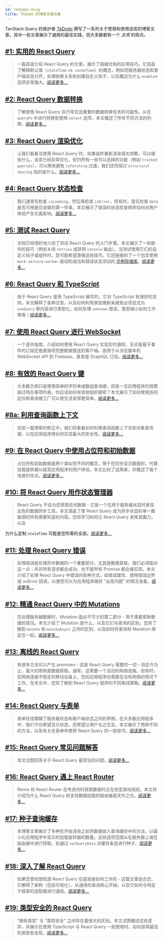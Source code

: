 ```yaml
---
id: tkdodos-blog
title: TkDodo 的博客文章合集
---
```


TanStack Query 的维护者 [TkDodo](https://twitter.com/tkdodo) 撰写了一系列关于使用和使用该库的博客文章。其中一些文章展示了通用的最佳实践，但大多数都有一个 _主观_ 的观点。

## [#1: 实用的 React Query](https://tkdodo.eu/blog/practical-react-query)

> 一篇高级介绍 React Query 的文章，展示了超越文档的实用技巧。它涵盖了解释默认值（`staleTime` vs. `cacheTime`）的概念，例如将服务器状态和客户端状态分开，处理依赖关系和创建自定义钩子，以及概述为什么 `enabled` 选项非常强大。[阅读更多...](https://tkdodo.eu/blog/practical-react-query)

## [#2: React Query 数据转换](https://tkdodo.eu/blog/react-query-data-transformations)

> 了解使用 React Query 执行常见且重要的数据转换任务的可能性。从在 `queryFn` 中进行转换到使用 `select` 选项，本文概述了所有不同方法的利弊。[阅读更多...](https://tkdodo.eu/blog/react-query-data-transformations)

## [#3: React Query 渲染优化](https://tkdodo.eu/blog/react-query-render-optimizations)

> 让我们看看当使用 React Query 时，如果组件重新渲染得太频繁，可以做些什么。该库已经非常优化，但仍然有一些可以选择的功能（例如 `tracked queries`），可以用来避免 `isFetching` 过渡。我们还将探讨 `structural sharing` 指的是什么。[阅读更多...](https://tkdodo.eu/blog/react-query-render-optimizations)

## [#4: React Query 状态检查](https://tkdodo.eu/blog/status-checks-in-react-query)

> 我们通常先检查 `isLoading`，然后再检查 `isError`，但有时，首先检查 `data` 是否可用是应该做的第一件事。本文展示了错误的状态检查顺序如何对用户体验产生负面影响。[阅读更多...](https://tkdodo.eu/blog/status-checks-in-react-query)

## [#5: 测试 React Query](https://tkdodo.eu/blog/testing-react-query)

> 文档已经很好地介绍了测试 React Query 的入门步骤。本文展示了一些额外的技巧（例如关闭 `retries` 或禁用 `console` 输出），当测试使用它们的自定义钩子或组件时，您可能希望遵循这些技巧。它还链接到了一个包含使用 `mock-service-worker` 驱动的成功和错误状态测试的 [示例存储库](https://github.com/TkDodo/testing-react-query)。[阅读更多...](https://tkdodo.eu/blog/testing-react-query)

## [#6: React Query 和 TypeScript](https://tkdodo.eu/blog/react-query-and-type-script)

> 由于 React Query 是用 TypeScript 编写的，它对 TypeScript 有很好的支持。本文解释了各种泛型，以及如何利用类型推断来避免必须显式为 `useQuery` 等内容进行类型化，如何处理 `unknown` 错误，类型缩小如何工作等等！[阅读更多...](https://tkdodo.eu/blog/react-query-and-type-script)

## [#7: 使用 React Query 进行 WebSocket](https://tkdodo.eu/blog/using-web-sockets-with-react-query)

> 一个逐步指南，介绍如何使用 React Query 实现实时通知，无论是基于事件的订阅还是直接将完整数据推送到客户端。适用于从浏览器本机 WebSocket API 到 Firebase，甚至是 GraphQL 订阅。[阅读更多...](https://tkdodo.eu/blog/using-web-sockets-with-react-query)

## [#8: 有效的 React Query 键](https://tkdodo.eu/blog/effective-react-query-keys)

> 大多数示例只是使用简单的字符串或数组查询键，但是一旦应用程序的规模超过待办事项列表，你应该如何有效地组织键呢？本文展示了如何使用协同定位和查询键工厂可以使生活变得更简单。[阅读更多...](https://tkdodo.eu/blog/effective-react-query-keys)

## [#8a: 利用查询函数上下文](https://tkdodo.eu/blog/leveraging-the-query-function-context)

> 在前一篇博客的修正中，我们将看看如何利用查询函数上下文和对象查询键，以在应用程序增长时实现最大的安全性。[阅读更多...](https://tkdodo.eu/blog/leveraging-the-query-function-context)

## [#9: 在 React Query 中使用占位符和初始数据](https://tkdodo.eu/blog/placeholder-and-initial-data-in-react-query)

> 占位符和初始数据是两个类似但不同的概念，用于在同步显示数据时，代替加载旋转器以提高应用程序的用户体验。本文比较了这两者，并概述了每个场景的优点。[阅读更多...](https://tkdodo.eu/blog/placeholder-and-initial-data-in-react-query)

## [#10: 将 React Query 用作状态管理器](https://tkdodo.eu/blog/react-query-as-a-state-manager)

> React Query 不会为您获取任何数据 - 它是一个在用于服务器状态时表现出色的数据同步工具。本文涵盖了使 React Query 成为异步状态的单一数据源的所有需要知道的内容。您将学习如何让 React Query 发挥其魔力，以及

为什么定制 `staleTime` 可能是您所需的全部。[阅读更多...](https://tkdodo.eu/blog/react-query-as-a-state-manager)

## [#11: 处理 React Query 错误](https://tkdodo.eu/blog/react-query-error-handling)

> 处理错误是处理异步数据的一个重要部分，尤其是数据获取。我们必须面对这一点：并非所有请求都会成功，也不是所有 Promise 都会被实现。本文介绍了处理 React Query 中错误的各种方式，如错误属性、使用错误边界或 onError 回调，以便您可以为应用程序做好 "出现问题" 的情况准备。[阅读更多...](https://tkdodo.eu/blog/react-query-error-handling)

## [#12: 精通 React Query 中的 Mutations](https://tkdodo.eu/blog/mastering-mutations-in-react-query)

> 在处理服务器数据时，Mutation 是必不可少的第二部分 - 用于需要更新数据的情况。本文介绍了 Mutation 是什么，以及它们与查询的区别。您将了解到 `mutate` 和 `mutateAsync` 之间的区别，以及如何将查询和 Mutation 绑定在一起。[阅读更多...](https://tkdodo.eu/blog/mastering-mutations-in-react-query)

## [#13: 离线的 React Query](https://tkdodo.eu/blog/offline-react-query)

> 有很多方法可以产生 promises - 这是 React Query 需要的一切 - 但迄今为止，最大的用例是数据获取。通常，这需要一个活动的网络连接。但有时，在网络连接不稳定的移动设备上，您的应用程序也需要在没有网络的情况下工作。在本文中，您将了解到 React Query 提供的不同离线策略。[阅读更多...](https://tkdodo.eu/blog/offline-react-query)

## [#14: React Query 与表单](https://tkdodo.eu/blog/react-query-and-forms)

> 表单往往模糊了服务器状态和客户端状态之间的界限。在大多数应用程序中，我们不仅希望显示状态，还希望让用户与之交互。本文展示了两种不同的方法，以及有关在表单中使用 React Query 的一些技巧。[阅读更多...](https://tkdodo.eu/blog/react-query-and-forms)

## [#15: React Query 常见问题解答](https://tkdodo.eu/blog/react-query-fa-qs)

> 本文试图回答关于 React Query 最常见的问题。[阅读更多...](https://tkdodo.eu/blog/react-query-fa-qs)

## [#16: React Query 遇上 React Router](https://tkdodo.eu/blog/react-query-meets-react-router)

> Remix 和 React Router 在考虑何时获取数据时正在改变游戏规则。本文将介绍为什么 React Query 和支持数据加载的路由器是天作之合。[阅读更多...](https://tkdodo.eu/blog/react-query-meets-react-router)

## [#17: 种子查询缓存](https://tkdodo.eu/blog/seeding-the-query-cache)

> 本博客文章展示了多种在开始渲染之前将数据放入查询缓存中的方法，以最小化应用程序中显示的加载旋转器的数量。这些选项范围从在服务器上或在路由器中进行预取，到通过 `setQueryData` 对缓存条目进行种子。[阅读更多...](https://tkdodo.eu/blog/seeding-the-query-cache)

## [#18: 深入了解 React Query](https://tkdodo.eu/blog/inside-react-query)

> 如果您曾经想知道 React Query 在底层是如何工作的 - 这篇文章适合您。它解释了架构（包括可视化），从通用的查询核心开始，以及它如何与特定于框架的适配器进行通信。[阅读更多...](https://tkdodo.eu/blog/inside-react-query)

## [#19: 类型安全的 React Query](https://tkdodo.eu/blog/type-safe-react-query)

> "拥有类型" 与 "类型安全" 之间存在着很大的区别。本文试图概述这些差异，并展示在使用 TypeScript 与 React Query 一起使用时，如何获得最佳的类型安全性。[阅读更多...](https://tkdodo.eu/blog/type-safe-react-query)
